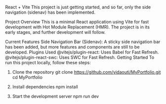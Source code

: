 React + Vite
This project is just getting started, and so far, only the side navigation (sidenav) has been implemented.

Project Overview
This is a minimal React application using Vite for fast development with Hot Module Replacement (HMR). The project is in its early stages, and further development will follow.

Current Features
Side Navigation Bar (Sidenav): A sticky side navigation bar has been added, but more features and components are still to be developed.
Plugins Used
@vitejs/plugin-react: Uses Babel for Fast Refresh.
@vitejs/plugin-react-swc: Uses SWC for Fast Refresh.
Getting Started
To run this project locally, follow these steps:

1. Clone the repository
git clone https://github.com/yidaouti/MyPortfolio.git
cd MyPortfolio

2. Install dependencies
npm install

4. Start the development server
npm run dev
